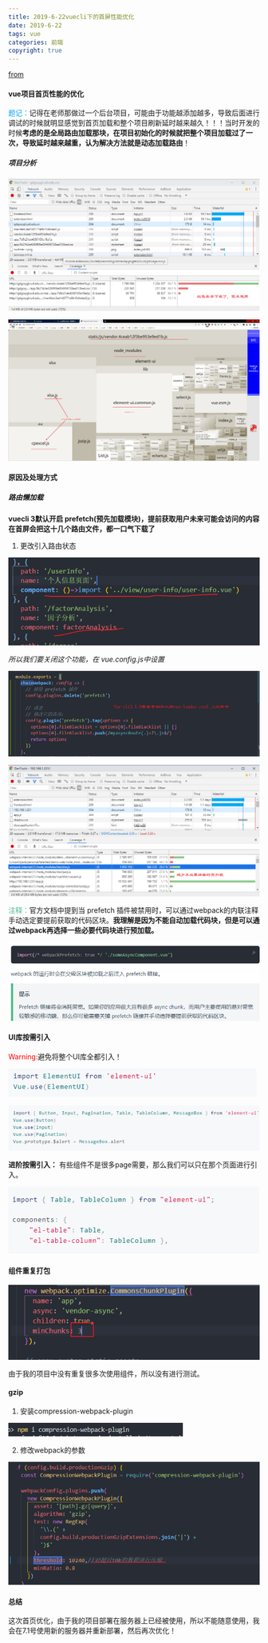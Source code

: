 ```yaml
---
title: 2019-6-22vuecli下的首屏性能优化
date: 2019-6-22
tags: vue
categories: 前端
copyright: true
---
```


[from](https://mp.weixin.qq.com/s/O4EVlKnYKRGwgXmRca8cYQ)

#### vue项目首页性能的优化

<font color='#08a7eb'>题记：</font>记得在老师那做过一个后台项目，可能由于功能越添加越多，导致后面进行调试的时候就明显感觉到首页加载和整个项目刷新延时越来越久！！！当时开发的时候**考虑的是全局路由加载那块，在项目初始化的时候就把整个项目加载过了一次，导致延时越来越重，认为解决方法就是动态加载路由**！


##### 项目分析

![项目分析](https://www.github.com/Merlynr/Markdown/raw/noteImg/小书匠/1561183987075.png)

![builder analyzer](https://www.github.com/Merlynr/Markdown/raw/noteImg/小书匠/1561193001136.png)


#### 原因及处理方式

##### 路由懒加载

 **vuecli 3默认开启 prefetch(预先加载模块)，提前获取用户未来可能会访问的内容
在首屏会把这十几个路由文件，都一口气下载了**

1. 更改引入路由状态

![将路由引用更改为动态](https://www.github.com/Merlynr/Markdown/raw/noteImg/小书匠/1561194121583.png)

*所以我们要关闭这个功能，在 vue.config.js中设置*

![配置prefetch](https://www.github.com/Merlynr/Markdown/raw/noteImg/小书匠/1561208488727.png)

![减少路由预加载](https://www.github.com/Merlynr/Markdown/raw/noteImg/小书匠/1561208345997.png)


<font color='#51ba99'>注释：</font>官方文档中提到当 prefetch 插件被禁用时，可以通过webpack的内联注释手动选定要提前获取的代码区块。**我理解是因为不能自动加载代码块，但是可以通过webpack再选择一些必要代码块进行预加载。**

![手动选择需要预加载的代码块](https://www.github.com/Merlynr/Markdown/raw/noteImg/小书匠/1561209945205.png)

#### UI库按需引入

<font color='red'>Warning:</font>避免将整个UI库全都引入！

![不严格](https://www.github.com/Merlynr/Markdown/raw/noteImg/小书匠/1561210047046.png)

![按需引入](https://www.github.com/Merlynr/Markdown/raw/noteImg/小书匠/1561210108931.png)

**进阶按需引入：** 有些组件不是很多page需要，那么我们可以只在那个页面进行引入。

![后台组件中局部注册](https://www.github.com/Merlynr/Markdown/raw/noteImg/小书匠/1561210227131.png)

#### 组件重复打包

![enter description here](https://www.github.com/Merlynr/Markdown/raw/noteImg/小书匠/1561210430436.png)

由于我的项目中没有重复很多次使用组件，所以没有进行测试。

#### gzip

1. 安装compression-webpack-plugin

![安装](https://www.github.com/Merlynr/Markdown/raw/noteImg/小书匠/1561211088804.png)

2. 修改webpack的参数

![参数配置](https://www.github.com/Merlynr/Markdown/raw/noteImg/小书匠/1561211224207.png)


#### 总结 

这次首页优化，由于我的项目部署在服务器上已经被使用，所以不能随意使用，我会在7.1号使用新的服务器并重新部署，然后再次优化！